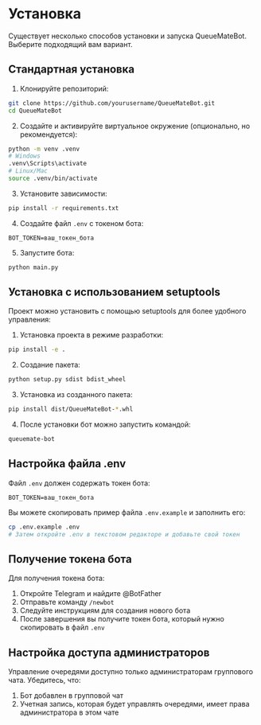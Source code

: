 # Установка

Существует несколько способов установки и запуска QueueMateBot. Выберите подходящий вам вариант.

## Стандартная установка

1. Клонируйте репозиторий:
```bash
git clone https://github.com/yourusername/QueueMateBot.git
cd QueueMateBot
```

2. Создайте и активируйте виртуальное окружение (опционально, но рекомендуется):
```bash
python -m venv .venv
# Windows
.venv\Scripts\activate
# Linux/Mac
source .venv/bin/activate
```

3. Установите зависимости:
```bash
pip install -r requirements.txt
```

4. Создайте файл `.env` с токеном бота:
```
BOT_TOKEN=ваш_токен_бота
```

5. Запустите бота:
```bash
python main.py
```

## Установка с использованием setuptools

Проект можно установить с помощью setuptools для более удобного управления:

1. Установка проекта в режиме разработки:
```bash
pip install -e .
```

2. Создание пакета:
```bash
python setup.py sdist bdist_wheel
```

3. Установка из созданного пакета:
```bash
pip install dist/QueueMateBot-*.whl
```

4. После установки бот можно запустить командой:
```bash
queuemate-bot
```

## Настройка файла .env

Файл `.env` должен содержать токен бота:

```
BOT_TOKEN=ваш_токен_бота
```

Вы можете скопировать пример файла `.env.example` и заполнить его:

```bash
cp .env.example .env
# Затем откройте .env в текстовом редакторе и добавьте свой токен
```

## Получение токена бота

Для получения токена бота:

1. Откройте Telegram и найдите @BotFather
2. Отправьте команду `/newbot`
3. Следуйте инструкциям для создания нового бота
4. После завершения вы получите токен бота, который нужно скопировать в файл `.env`

## Настройка доступа администраторов

Управление очередями доступно только администраторам группового чата. Убедитесь, что:

1. Бот добавлен в групповой чат
2. Учетная запись, которая будет управлять очередями, имеет права администратора в этом чате 